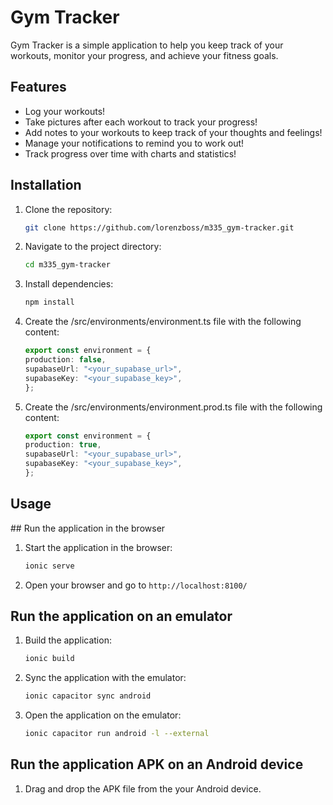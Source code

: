 # Gym Tracker

Gym Tracker is a simple application to help you keep track of your workouts, monitor your progress, and achieve your fitness goals.

## Features

- Log your workouts!
- Take pictures after each workout to track your progress!
- Add notes to your workouts to keep track of your thoughts and feelings!
- Manage your notifications to remind you to work out!
- Track progress over time with charts and statistics!

## Installation

1. Clone the repository:
    ```bash
    git clone https://github.com/lorenzboss/m335_gym-tracker.git
    ```
2. Navigate to the project directory:
    ```bash
    cd m335_gym-tracker
    ```
3. Install dependencies:
    ```bash
    npm install
    ```
4. Create the /src/environments/environment.ts file with the following content:
    ```typescript
    export const environment = {
    production: false,
    supabaseUrl: "<your_supabase_url>",
    supabaseKey: "<your_supabase_key>",
    };
    ```
5. Create the /src/environments/environment.prod.ts file with the following content:
    ```typescript
    export const environment = {
    production: true,
    supabaseUrl: "<your_supabase_url>",
    supabaseKey: "<your_supabase_key>",
    };
    ```
   

## Usage

## Run the application in the browser
1. Start the application in the browser:
    ```bash
    ionic serve
    ```
2. Open your browser and go to `http://localhost:8100/`

## Run the application on an emulator 

1. Build the application:
    ```bash
    ionic build
    ```

2. Sync the application with the emulator:
    ```bash
    ionic capacitor sync android
    ```

3. Open the application on the emulator:
    ```bash
    ionic capacitor run android -l --external
    ```

## Run the application APK on an Android device
1. Drag and drop the APK file from the your Android device.
